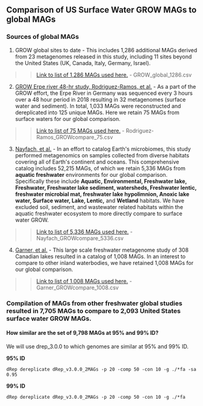 ## Comparison of US Surface Water GROW MAGs to global MAGs
### Sources of global MAGs
1. GROW global sites to date - This includes 1,286 additional MAGs derived from 23 metagenomes released in this study, including 11 sites beyond the United States (UK, Canada, Italy, Germany, Israel).

>> [Link to list of 1,286 MAGs used here.](https://github.com/jmikayla1991/Genome-Resolved-Open-Watersheds-database-GROWdb/blob/main/USA_SurfaceWater/GlobalComparison/GROW_global_1286.csv) - GROW_global_1286.csv
   
2. [GROW Erpe river 48-hr study, Rodriguez-Ramos, et al.](https://www.frontiersin.org/articles/10.3389/frmbi.2023.1199766/full) - As a part of the GROW effort, the Erpe River in Germany was sequenced every 3 hours over a 48 hour period in 2018 resulting in 32 metagenomes (surface water and sediment). In total, 1,033 MAGs were reconstructed and dereplicated into 125 unique MAGs. Here we retain 75 MAGs from surface waters for our global comparison.

>> [Link to list of 75 MAGs used here.]() - Rodriguez-Ramos_GROWcompare_75.csv

3. [Nayfach, et al.](https://www.nature.com/articles/s41587-020-0718-6) - In an effort to catalog Earth's microbiomes, this study performed metagenomics on samples collected from diverse habitats covering all of Earth's continent and oceans. This comprehensive catalog includes 52,215 MAGs, of which we retain 5,336 MAGs from **aquatic freshwater** environments for our global comparison. Specifically these include **Aquatic, Environmental, Freshwater lake, Freshwater, Freshwater lake sediment, watersheds, Freshwater lentic, freshwater microbial mat, freshwater lake hypolimnion, Anoxic lake water, Surface water, Lake, Lentic,** and **Wetland** habitats. We have excluded soil, sediment, and wastewater related habitats within the aquatic freshwater ecosystem to more directly compare to surface water GROW.

>> [Link to list of 5,336 MAGs used here.](https://github.com/jmikayla1991/Genome-Resolved-Open-Watersheds-database-GROWdb/blob/main/USA_SurfaceWater/GlobalComparison/Nayfach_GROWcompare_5336.csv) - Nayfach_GROWcompare_5336.csv
   
4. [Garner, et al.](https://www.nature.com/articles/s41564-023-01435-6) - This large scale freshwater metagenome study of 308 Canadian lakes resulted in a catalog of 1,008 MAGs. In an interest to compare to other inland waterbodies, we have retained 1,008 MAGs for our global comparison.

>> [Link to list of 1,008 MAGs used here.](https://github.com/jmikayla1991/Genome-Resolved-Open-Watersheds-database-GROWdb/blob/main/USA_SurfaceWater/GlobalComparison/Garner_GROWcompare_1008.csv) - Garner_GROWcompare_1008.csv

### Compilation of MAGs from other freshwater global studies resulted in 7,705 MAGs to compare to 2,093 United States surface water GROW MAGs. 

#### How similar are the set of 9,798 MAGs at 95% and 99% ID? 
We will use drep_3.0.0 to which genomes are similar at 95% and 99% ID. 

**95% ID**
```
dRep dereplicate dRep_v3.0.0_2MAGs -p 20 -comp 50 -con 10 -g ./*fa -sa 0.95
```

**99% ID**
```
dRep dereplicate dRep_v3.0.0_2MAGs -p 20 -comp 50 -con 10 -g ./*fa 
```


